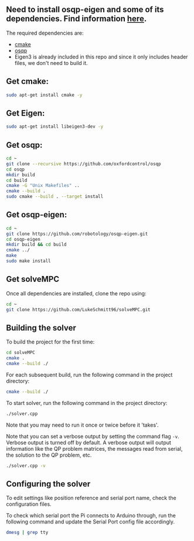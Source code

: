 ## Need to install osqp-eigen and some of its dependencies. Find information [here](https://github.com/robotology/osqp-eigen).
The required dependencies are:
- [cmake](https://cmake.org/install/)
- [osqp](http://osqp.readthedocs.io/en/latest/index.html)
- Eigen3 is already included in this repo and since it only includes header files, we don't need to build it.

## Get cmake:
```bash
sudo apt-get install cmake -y
```

## Get Eigen:
```bash
sudo apt-get install libeigen3-dev -y
```

## Get osqp:
```bash
cd ~
git clone --recursive https://github.com/oxfordcontrol/osqp
cd osqp
mkdir build
cd build
cmake -G "Unix Makefiles" ..
cmake --build .
sudo cmake --build . --target install
```

## Get osqp-eigen:
```bash
cd ~
git clone https://github.com/robotology/osqp-eigen.git
cd osqp-eigen
mkdir build && cd build
cmake ../
make
sudo make install
```

## Get solveMPC
Once all dependencies are installed, clone the repo using:
```bash
cd ~
git clone https://github.com/LukeSchmitt96/solveMPC.git
```

## Building the solver
To build the project for the first time:
```bash
cd solveMPC
cmake .
cmake --build ./
```

For each subsequent build, run the following command in the project directory:
```bash
cmake --build ./
```

To start solver, run the following command in the project directory:
```bash
./solver.cpp
```

Note that you may need to run it once or twice before it 'takes'.

Note that you can set a verbose output by setting the command flag `-v`. Verbose output is turned off by default. A verbose output will output information like the QP problem matrices, the messages read from serial, the solution to the QP problem, etc.
```bash
./solver.cpp -v
```

## Configuring the solver

To edit settings like position reference and serial port name, check the configuration files.

To check which serial port the Pi connects to Arduino through, run the following command and update the Serial Port config file accordingly.
```bash
dmesg | grep tty
```